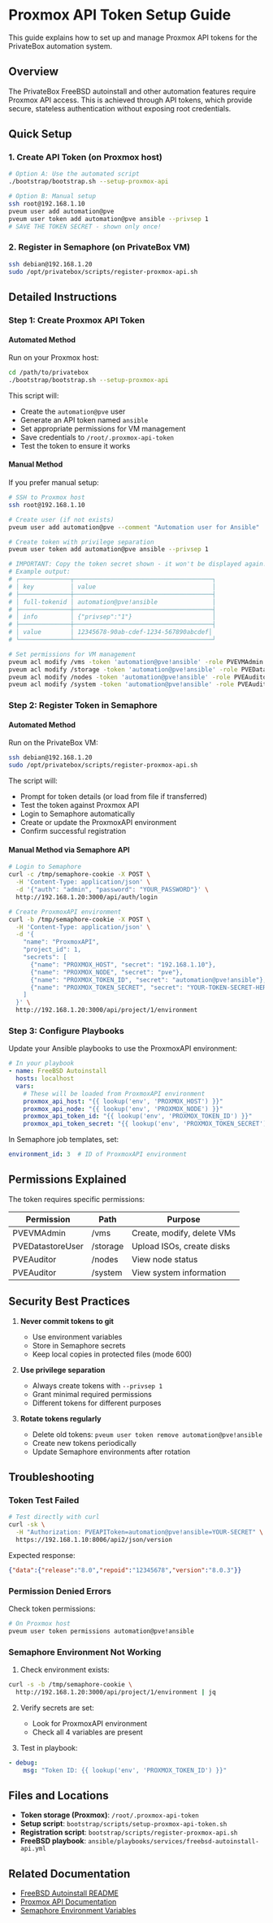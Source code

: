 # Proxmox API Token Setup Guide

This guide explains how to set up and manage Proxmox API tokens for the PrivateBox automation system.

## Overview

The PrivateBox FreeBSD autoinstall and other automation features require Proxmox API access. This is achieved through API tokens, which provide secure, stateless authentication without exposing root credentials.

## Quick Setup

### 1. Create API Token (on Proxmox host)

```bash
# Option A: Use the automated script
./bootstrap/bootstrap.sh --setup-proxmox-api

# Option B: Manual setup
ssh root@192.168.1.10
pveum user add automation@pve
pveum user token add automation@pve ansible --privsep 1
# SAVE THE TOKEN SECRET - shown only once!
```

### 2. Register in Semaphore (on PrivateBox VM)

```bash
ssh debian@192.168.1.20
sudo /opt/privatebox/scripts/register-proxmox-api.sh
```

## Detailed Instructions

### Step 1: Create Proxmox API Token

#### Automated Method

Run on your Proxmox host:

```bash
cd /path/to/privatebox
./bootstrap/bootstrap.sh --setup-proxmox-api
```

This script will:
- Create the `automation@pve` user
- Generate an API token named `ansible`
- Set appropriate permissions for VM management
- Save credentials to `/root/.proxmox-api-token`
- Test the token to ensure it works

#### Manual Method

If you prefer manual setup:

```bash
# SSH to Proxmox host
ssh root@192.168.1.10

# Create user (if not exists)
pveum user add automation@pve --comment "Automation user for Ansible"

# Create token with privilege separation
pveum user token add automation@pve ansible --privsep 1

# IMPORTANT: Copy the token secret shown - it won't be displayed again!
# Example output:
# ┌──────────────┬──────────────────────────────────────┐
# │ key          │ value                                │
# ├──────────────┼──────────────────────────────────────┤
# │ full-tokenid │ automation@pve!ansible               │
# ├──────────────┼──────────────────────────────────────┤
# │ info         │ {"privsep":"1"}                      │
# ├──────────────┼──────────────────────────────────────┤
# │ value        │ 12345678-90ab-cdef-1234-567890abcdef│
# └──────────────┴──────────────────────────────────────┘

# Set permissions for VM management
pveum acl modify /vms -token 'automation@pve!ansible' -role PVEVMAdmin
pveum acl modify /storage -token 'automation@pve!ansible' -role PVEDatastoreUser
pveum acl modify /nodes -token 'automation@pve!ansible' -role PVEAuditor
pveum acl modify /system -token 'automation@pve!ansible' -role PVEAuditor
```

### Step 2: Register Token in Semaphore

#### Automated Method

Run on the PrivateBox VM:

```bash
ssh debian@192.168.1.20
sudo /opt/privatebox/scripts/register-proxmox-api.sh
```

The script will:
- Prompt for token details (or load from file if transferred)
- Test the token against Proxmox API
- Login to Semaphore automatically
- Create or update the ProxmoxAPI environment
- Confirm successful registration

#### Manual Method via Semaphore API

```bash
# Login to Semaphore
curl -c /tmp/semaphore-cookie -X POST \
  -H 'Content-Type: application/json' \
  -d '{"auth": "admin", "password": "YOUR_PASSWORD"}' \
  http://192.168.1.20:3000/api/auth/login

# Create ProxmoxAPI environment
curl -b /tmp/semaphore-cookie -X POST \
  -H 'Content-Type: application/json' \
  -d '{
    "name": "ProxmoxAPI",
    "project_id": 1,
    "secrets": [
      {"name": "PROXMOX_HOST", "secret": "192.168.1.10"},
      {"name": "PROXMOX_NODE", "secret": "pve"},
      {"name": "PROXMOX_TOKEN_ID", "secret": "automation@pve!ansible"},
      {"name": "PROXMOX_TOKEN_SECRET", "secret": "YOUR-TOKEN-SECRET-HERE"}
    ]
  }' \
  http://192.168.1.20:3000/api/project/1/environment
```

### Step 3: Configure Playbooks

Update your Ansible playbooks to use the ProxmoxAPI environment:

```yaml
# In your playbook
- name: FreeBSD Autoinstall
  hosts: localhost
  vars:
    # These will be loaded from ProxmoxAPI environment
    proxmox_api_host: "{{ lookup('env', 'PROXMOX_HOST') }}"
    proxmox_api_node: "{{ lookup('env', 'PROXMOX_NODE') }}"
    proxmox_api_token_id: "{{ lookup('env', 'PROXMOX_TOKEN_ID') }}"
    proxmox_api_token_secret: "{{ lookup('env', 'PROXMOX_TOKEN_SECRET') }}"
```

In Semaphore job templates, set:
```yaml
environment_id: 3  # ID of ProxmoxAPI environment
```

## Permissions Explained

The token requires specific permissions:

| Permission | Path | Purpose |
|------------|------|---------|
| PVEVMAdmin | /vms | Create, modify, delete VMs |
| PVEDatastoreUser | /storage | Upload ISOs, create disks |
| PVEAuditor | /nodes | View node status |
| PVEAuditor | /system | View system information |

## Security Best Practices

1. **Never commit tokens to git**
   - Use environment variables
   - Store in Semaphore secrets
   - Keep local copies in protected files (mode 600)

2. **Use privilege separation**
   - Always create tokens with `--privsep 1`
   - Grant minimal required permissions
   - Different tokens for different purposes

3. **Rotate tokens regularly**
   - Delete old tokens: `pveum user token remove automation@pve!ansible`
   - Create new tokens periodically
   - Update Semaphore environments after rotation

## Troubleshooting

### Token Test Failed

```bash
# Test directly with curl
curl -sk \
  -H "Authorization: PVEAPIToken=automation@pve!ansible=YOUR-SECRET" \
  https://192.168.1.10:8006/api2/json/version
```

Expected response:
```json
{"data":{"release":"8.0","repoid":"12345678","version":"8.0.3"}}
```

### Permission Denied Errors

Check token permissions:
```bash
# On Proxmox host
pveum user token permissions automation@pve!ansible
```

### Semaphore Environment Not Working

1. Check environment exists:
```bash
curl -s -b /tmp/semaphore-cookie \
  http://192.168.1.20:3000/api/project/1/environment | jq
```

2. Verify secrets are set:
   - Look for ProxmoxAPI environment
   - Check all 4 variables are present

3. Test in playbook:
```yaml
- debug:
    msg: "Token ID: {{ lookup('env', 'PROXMOX_TOKEN_ID') }}"
```

## Files and Locations

- **Token storage (Proxmox)**: `/root/.proxmox-api-token`
- **Setup script**: `bootstrap/scripts/setup-proxmox-api-token.sh`
- **Registration script**: `bootstrap/scripts/register-proxmox-api.sh`
- **FreeBSD playbook**: `ansible/playbooks/services/freebsd-autoinstall-api.yml`

## Related Documentation

- [FreeBSD Autoinstall README](../ansible/playbooks/services/README-freebsd-api.md)
- [Proxmox API Documentation](https://pve.proxmox.com/wiki/Proxmox_VE_API)
- [Semaphore Environment Variables](https://docs.semaphoreui.com/user-guide/environment/)